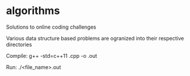 # algorithms
Solutions to online coding challenges 

Various data structure based problems are ogranized into their respective directories

Compile:
g++ -std=c++11 <file-name>.cpp -o <file-name>.out

Run:
./<file_name>.out
